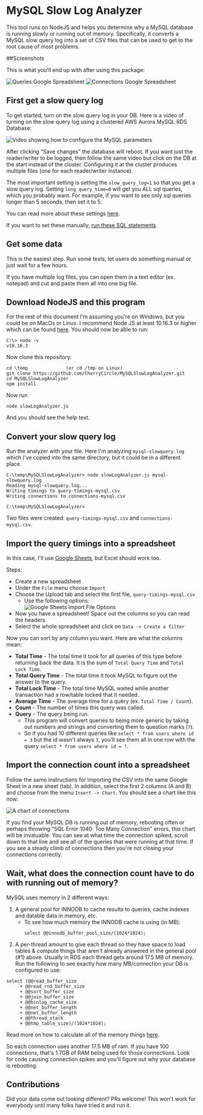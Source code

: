 MySQL Slow Log Analyzer
=================

This tool runs on NodeJS and helps you determine why a MySQL database is running slowly or running out of memory. Specifically, it converts a MySQL slow query log into a set of CSV files that can be used to get to the root cause of most problems.

##Screenshots

This is what you'll end up with after using this package:

![Queries Google Spreadsheet](https://github.com/CherryCircle/MySQLSlowLogAnalyzer/blob/master/images/Screenshot1-Queries.png?raw=true)
![Connections Google Spreadsheet](https://github.com/CherryCircle/MySQLSlowLogAnalyzer/blob/master/images/Screenshot2-Connections.png?raw=true)

## First get a slow query log

To get started, turn on the slow query log in your DB. Here is a video of turning on the slow query log using a clustered AWS Aurora MySQL RDS Database:

![Video showing how to configure the MySQL parameters](https://github.com/CherryCircle/MySQLSlowLogAnalyzer/blob/master/images/Configuring-RDS-MySQL-Slow-Log.gif?raw=true)

After clicking "Save changes" the database will reboot. If you want just the reader/writer to be logged, then follow the same video but click on the DB at the start instead of the cluster. Configuring it at the cluster produces multiple files (one for each reader/writer instance).

The most important setting is setting the `slow_query_log=1` so that you get a slow query log. Setting `long_query_time=0` will get you ALL sql queries, which you probably want. For example, if you want to see only sql queries longer than 5 seconds, then set it to 5.

You can read more about these settings [here](https://dev.mysql.com/doc/refman/5.7/en/slow-query-log.html).

If you want to set these manually, [run these SQL statements](https://stackoverflow.com/a/22609627/491553).

## Get some data

This is the easiest step. Run some tests, let users do something manual or just wait for a few hours.

If you have multiple log files, you can open them in a text editor (ex. notepad) and cut and paste them all into one big file.

## Download NodeJS and this program

For the rest of this document I'm assuming you're on Windows, but you could be on MacOs or Linux. I recommend Node JS at least 10.16.3 or higher which can be found [here](https://nodejs.org/en/download/). You should now be able to run:
```shell script
C:\> node -v
v10.16.3
``` 

Now clone this repository:
```shell script
cd \temp              (or cd /tmp on Linux)
git clone https://github.com/CherryCircle/MySQLSlowLogAnalyzer.git
cd MySQLSlowLogAnalyzer
npm install
```

Now run
```shell script
node slowLogAnalyzer.js
```

And you should see the help text.

## Convert your slow query log

Run the analyzer with your file. Here I'm analyzing `mysql-slowquery.log` which I've copied into the same directory, but it could be in a different place.
```shell script
C:\temp\MySQLSlowLogAnalyzer> node slowLogAnalyzer.js mysql-slowquery.log
Reading mysql-slowquery.log...
Writing timings to query-timings-mysql.csv
Writing connections to connections-mysql.csv

C:\temp\MySQLSlowLogAnalyzer>
```
Two files were created: `query-timings-mysql.csv` and `connections-mysql.csv`.

## Import the query timings into a spreadsheet

In this case, I'll use [Google Sheets](https://sheets.google.com), but Excel should work too.

Steps:
* Create a new spreadsheet 
* Under the `File` menu choose `Import`
* Choose the Upload tab and select the first file, `query-timings-mysql.csv`
  * Use the following options:  
      ![Google Sheets Import File Options](https://github.com/CherryCircle/MySQLSlowLogAnalyzer/blob/master/images/GoogleSheets-ImportFile.png?raw=true)
* Now you have a spreadsheet! Space out the columns so you can read the headers.
* Select the whole spreadsheet and click on `Data -> Create a filter`

Now you can sort by any column you want. Here are what the columns mean:
* **Total Time** - The total time it took for all queries of this type before returning back the data. It is the sum of `Total Query Time` and `Total Lock Time`.
* **Total Query Time** - The total time it took MySQL to figure out the answer to the query.
* **Total Lock Time** - The total time MySQL waited while another transaction had a row/table locked that it needed.
* **Average Time** - The average time for a query (ex. `Total Time / Count`).
* **Count** - The number of times this query was called.
* **Query** - The query being run.  
  * This program will convert queries to being more generic by taking out numbers and strings and converting them to question marks (`?`). 
  * So if you had 10 different queries like `select * from users where id = 3` but the id wasn't always `3`, you'll see them all in one row with the query `select * from users where id = ?`.

## Import the connection count into a spreadsheet

Follow the same instructions for importing the CSV into the same Google Sheet in a new sheet (tab). In addition, select the first 2 columns (A and B) and choose from the menu `Insert -> Chart`. You should see a chart like this now:

![A chart of connections](https://github.com/CherryCircle/MySQLSlowLogAnalyzer/blob/master/images/ConnectionsChart.png?raw=true)

If you find your MySQL DB is running out of memory, rebooting often or perhaps throwing "SQL Error 1040: Too Many Connection" errors, this chart will be invaluable. You can see at what time the connection spiked, scroll down to that line and see all of the queries that were running at that time. If you see a steady climb of connections then you're not closing your connections correctly.

## Wait, what does the connection count have to do with running out of memory?

MySQL uses memory in 2 different ways:
1. A general pool for INNODB to cache results to queries, cache indexes and datable data in memory, etc.
    * To see how much memory the INNODB cache is using (in MB): 
       ```
       select @@innodb_buffer_pool_size/(1024*1024);
       ```
1. A per-thread amount to give each thread so they have space to load tables & compute things that aren't already answered in the general pool (#1) above.
Usually in RDS each thread gets around 17.5 MB of memory.  Run the following to see exactly how many MB/connection your DB is configured to use:
 ```
select (@@read_buffer_size
      + @@read_rnd_buffer_size
      + @@sort_buffer_size
      + @@join_buffer_size
      + @@binlog_cache_size
      + @@net_buffer_length
      + @@net_buffer_length
      + @@thread_stack
      + @@tmp_table_size)/(1024*1024);

 ```
Read more on how to calculate all of the memory things [here](https://dba.stackexchange.com/a/256104/24545).

So each connection uses another 17.5 MB of ram.  If you have 100 connections, that's 1.7GB of RAM being used for those connections.  Look for code causing connection spikes and you'll figure out why your database is rebooting.

## Contributions

Did your data come out looking different? PRs welcome! This won't work for everybody until many folks have tried it and run it.
